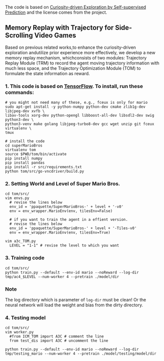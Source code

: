 The code is based on [Curiosity-driven Exploration by Self-supervised Prediction](https://github.com/pathak22/noreward-rl) and the license comes from the project.

## Memory Replay with Trajectory for Side-Scrolling Video Games ##
Based on previous related works,to enhance the curiosity-driven exploration andutilize prior experience more effectively, we develop a new memory replay mechanism, whichconsists of two modules: Trajectory Replay Module (TRM) to record the agent moving trajectory information with much less space, and the Trajectory Optimization Module (TOM) to formulate the state information as reward.

### 1.  This code is based on [TensorFlow](https://www.tensorflow.org/). To install, run these commands:
  ```Shell
  # you might not need many of these, e.g., fceux is only for mario
  sudo apt-get install -y python-numpy python-dev cmake zlib1g-dev libjpeg-dev xvfb \
  libav-tools xorg-dev python-opengl libboost-all-dev libsdl2-dev swig python3-dev \
  python3-venv make golang libjpeg-turbo8-dev gcc wget unzip git fceux virtualenv \
  tmux

  # install the code
  cd superMarioBros
  virtualenv tom
  source $PWD/tom/bin/activate
  pip install numpy
  pip install pandas
  pip install -r src/requirements.txt
  python tom/src/go-vncdriver/build.py
  ```

### 2. Setting World and Level of Super Mario Bros.
  ```Shell
  cd tom/src/
  vim envs.py
    # revise the lines below
    env_id = 'ppaquette/SuperMarioBros-' + level + '-v0'
    env = env_wrapper.MarioEnv(env, tilesEnv=False)
    
    # if you want to train the agent in a effient version.
    # revise the lines below
    env_id = 'ppaquette/SuperMarioBros-' + level + '-Tiles-v0'
    env = env_wrapper.MarioEnv(env, tilesEnv=True)
  
  vim a3c_TOM.py
    LEVEL = "1-1" # revise the level to which you want
  ```


### 3. Training code
  ```Shell
  cd tom/src/
  python train.py --default --env-id mario --noReward --log-dir tmp/ac4_$LEVEL --num-worker 4 --pretrain ./model/dir
  ```
### Note
The log directory which is parameter of `log-dir` must be clean! Or the neural network will load the weight and bias from the dirty directory.

### 4. Testing model
  ```Shell
  cd tom/src/
  vim worker.py
    #from ICM_TOM import A3C # comment the line
    from test_dis import A3C # uncomment the line
  
  python train.py --default --env-id mario --noReward --log-dir tmp/testing_mario --num-worker 4 --pretrain ./model/testing/model/dir
  ```
